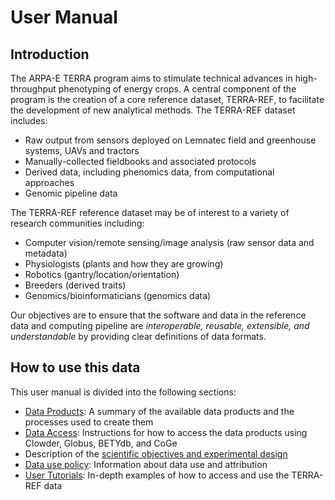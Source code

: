 # User Manual

## Introduction

The ARPA-E TERRA program aims to stimulate technical advances in high-throughput phenotyping of energy crops. A central component of the program is the creation of a core reference dataset, TERRA-REF, to facilitate the development of new analytical methods. The TERRA-REF dataset includes:

* Raw output from sensors deployed on Lemnatec field and greenhouse systems, UAVs and tractors
* Manually-collected fieldbooks and associated protocols
* Derived data, including phenomics data, from computational approaches
* Genomic pipeline data

The TERRA-REF reference dataset may be of interest to a variety of research communities including:

* Computer vision\/remote sensing\/image analysis \(raw sensor data and metadata\)
* Physiologists \(plants and how they are growing\)
* Robotics \(gantry\/location\/orientation\)
* Breeders \(derived traits\)
* Genomics\/bioinformaticians \(genomics data\)

Our objectives are to ensure that the software and data in the reference data and computing pipeline are _interoperable, reusable, extensible, and understandable_ by providing clear definitions of data formats.

## How to use this data

This user manual is divided into the following sections:

* [Data Products](data-products.md): A summary of the available data products and the processes used to create them
* [Data Access](how-to-access-data.md): Instructions for how to access the data products using Clowder, Globus, BETYdb, and CoGe
* Description of the [scientific objectives and experimental design](scientific-objectives-and-experimental-design.md)
* [Data use policy](data_release_policy.md): Information about data use and attribution
* [User Tutorials](/user-tutorials.md): In-depth examples of how to access and use the TERRA-REF data

